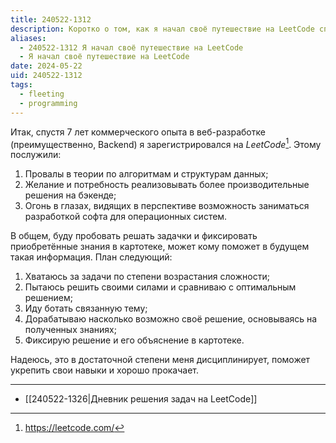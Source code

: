 ```yaml
---
title: 240522-1312
description: Коротко о том, как я начал своё путешествие на LeetCode спустя 7 лет коммерческого опыта в веб-разработке
aliases:
  - 240522-1312 Я начал своё путешествие на LeetCode
  - Я начал своё путешествие на LeetCode
date: 2024-05-22
uid: 240522-1312
tags:
  - fleeting
  - programming
---
```

Итак, спустя 7 лет коммерческого опыта в веб-разработке (преимущественно, Backend) я зарегистрировался на *LeetCode*[^lc]. Этому послужили:

1. Провалы в теории по алгоритмам и структурам данных;
2. Желание и потребность реализовывать более производительные решения на бэкенде;
3. Огонь в глазах, видящих в перспективе возможность заниматься разработкой софта для операционных систем.

В общем, буду пробовать решать задачки и фиксировать приобретённые знания в картотеке, может кому поможет в будущем такая информация. План следующий:

1. Хватаюсь за задачи по степени возрастания сложности;
2. Пытаюсь решить своими силами и сравниваю с оптимальным решением;
3. Иду ботать связанную тему;
4. Дорабатываю насколько возможно своё решение, основываясь на полученных знаниях;
5. Фиксирую решение и его объяснение в картотеке.

Надеюсь, это в достаточной степени меня дисциплинирует, поможет укрепить свои навыки и хорошо прокачает.

---

- [[240522-1326|Дневник решения задач на LeetCode]]

[^lc]: https://leetcode.com/
